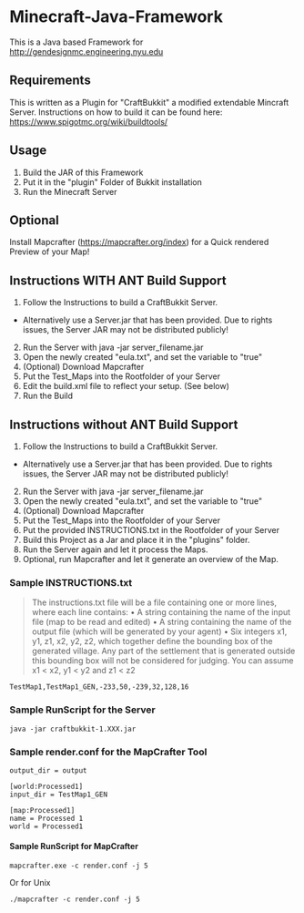 # Minecraft-Java-Framework
This is a Java based Framework for http://gendesignmc.engineering.nyu.edu

## Requirements
This is written as a Plugin for "CraftBukkit" a modified extendable Mincraft Server.
Instructions on how to build it can be found here: https://www.spigotmc.org/wiki/buildtools/

## Usage
1. Build the JAR of this Framework
2. Put it in the "plugin" Folder of Bukkit installation
3. Run the Minecraft Server

## Optional
Install Mapcrafter (https://mapcrafter.org/index) for a Quick rendered Preview of your Map!

## Instructions WITH ANT Build Support
1. Follow the Instructions to build a CraftBukkit Server.
-  Alternatively use a Server.jar that has been provided. Due to rights issues, the Server JAR may not be distributed publicly!
2. Run the Server with java -jar server_filename.jar
3. Open the newly created "eula.txt", and set the variable to "true"
4. (Optional) Download Mapcrafter
5. Put the Test_Maps into the Rootfolder of your Server
6. Edit the build.xml file to reflect your setup. (See below)
7. Run the Build

## Instructions without ANT Build Support
1. Follow the Instructions to build a CraftBukkit Server.
-  Alternatively use a Server.jar that has been provided. Due to rights issues, the Server JAR may not be distributed publicly!
2. Run the Server with java -jar server_filename.jar
3. Open the newly created "eula.txt", and set the variable to "true"
4. (Optional) Download Mapcrafter
5. Put the Test_Maps into the Rootfolder of your Server
6. Put the provided INSTRUCTIONS.txt in the Rootfolder of your Server
7. Build this Project as a Jar and place it in the "plugins" folder.
8. Run the Server again and let it process the Maps.
9. Optional, run Mapcrafter and let it generate an overview of the Map.

### Sample INSTRUCTIONS.txt
> The instructions.txt file will be a file containing one or more lines, where each line contains: 
> • A string containing the name of the input file (map to be read and edited) 
> • A string containing the name of the output file (which will be generated by your agent) 
> • Six integers x1, y1, z1, x2, y2, z2, which together define the bounding box of the generated village. Any part of the settlement that is generated outside this bounding box will not be considered for judging. You can assume x1 < x2, y1 < y2 and z1 < z2 

```
TestMap1,TestMap1_GEN,-233,50,-239,32,128,16
```

### Sample RunScript for the Server
```
java -jar craftbukkit-1.XXX.jar
```

### Sample render.conf for the MapCrafter Tool 
```
output_dir = output

[world:Processed1]
input_dir = TestMap1_GEN

[map:Processed1]
name = Processed 1
world = Processed1
```

#### Sample RunScript for MapCrafter
```
mapcrafter.exe -c render.conf -j 5
```

Or for Unix
```
./mapcrafter -c render.conf -j 5
```
